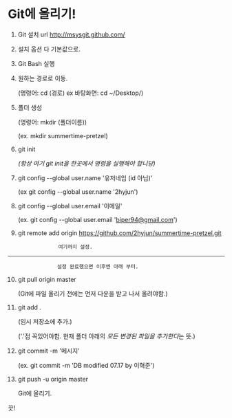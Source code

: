 # Git에 올리기!

1. Git 설치 url http://msysgit.github.com/
2. 설치 옵션 다 기본값으로.
3. Git Bash 실행
4. 원하는 경로로 이동.

	(명령어: cd (경로) ex 바탕화면: cd ~/Desktop/)
5. 폴더 생성

	(명령어: mkdir (폴더이름))

	(ex. mkdir summertime-pretzel)

6. git init
	
	*(항상 여기 git init을 한곳에서 명령을 실행해야 합니당)*

7. git config --global user.name '유저네임 (id 아님)'

	(ex git config --global user.name '2hyjun')

8. git config --global user.email '이메일'

	(ex. git config --global user.email 'biper94@gmail.com')

9. git remote add origin https://github.com/2hyjun/summertime-pretzel.git

					여기까지 설정.
------------------------------------------------------------------------------------
					설정 완료했으면 이후엔 아래 부터.
10. git pull origin master 

	(Git에 파일 올리기 전에는 먼저 다운을 받고 나서 올려야함.)

11. git add .

	(임시 저장소에 추가.)

	('.'점 꼭있어야함. 현재 폴더 아래의 *모든 변경된 파일을 추가한다*는 뜻.)

12. git commit -m '메시지'

	(ex. git commit -m 'DB modified 07.17 by 이혁준')

13. git push -u origin master

	Git에 올리기.

끗!


